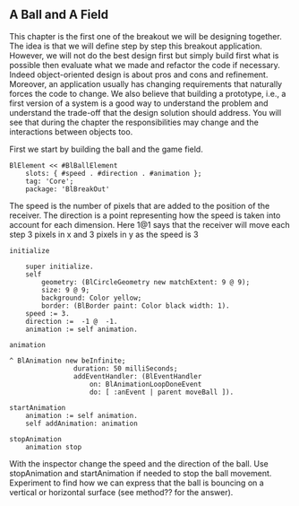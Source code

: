 ## A Ball and A Field

This chapter is the first one of the breakout we will be designing together. The idea is that we will
define step by step this breakout application. However, we will not do the best design first but simply build
first what is possible then evaluate what we made and refactor the code if necessary. Indeed object-oriented
design is about pros and cons and refinement. Moreover, an application usually has changing requirements
that naturally forces the code to change. We also believe that building a prototype, i.e., a first version of
a system is a good way to understand the problem and understand the trade-off that the design solution
should address. You will see that during the chapter the responsibilities may change and the interactions
between objects too.

First we start by building the ball and the game field.

```lifecode=BlBallElement
BlElement << #BlBallElement
	slots: { #speed . #direction . #animation };
	tag: 'Core';
	package: 'BlBreakOut'
```

The speed is the number of pixels that are added to the position of the
receiver. The direction is a point representing how the speed is taken into 
account for each dimension. Here 1@1 says that the receiver will move each
step 3 pixels in x and 3 pixels in y as the speed is 3

```lifecode=BlBallElement>>#initialize
initialize

	super initialize.
	self
		geometry: (BlCircleGeometry new matchExtent: 9 @ 9);
		size: 9 @ 9;
		background: Color yellow;
		border: (BlBorder paint: Color black width: 1).
	speed := 3.
	direction :=  -1 @  -1.
	animation := self animation.
```

```lifecode=BlBallElement>>#animation
animation

^ BlAnimation new beInfinite;
		        duration: 50 milliSeconds;
                addEventHandler: (BlEventHandler
			        on: BlAnimationLoopDoneEvent
			        do: [ :anEvent | parent moveBall ]).

```

```lifecode=BlBallElement>>#startAnimation
startAnimation
	animation := self animation.
	self addAnimation: animation
```

```lifecode=BlBallElement>>#stopAnimation
stopAnimation
	animation stop
```

With the inspector change the speed and the direction of the ball. Use 
stopAnimation and startAnimation if needed to stop the ball movement. 
Experiment to find how we can express that the ball is bouncing on a
vertical or horizontal surface (see method?? for the answer).

